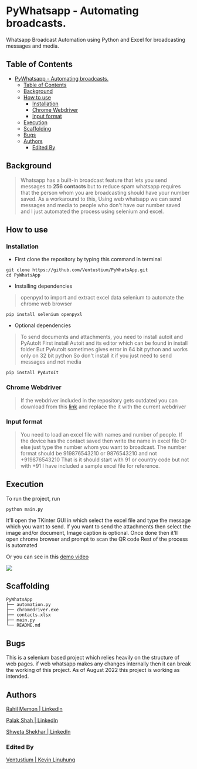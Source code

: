 # PyWhatsapp - Automating broadcasts.

Whatsapp Broadcast Automation using Python and Excel for broadcasting messages and media.  

## Table of Contents

- [PyWhatsapp - Automating broadcasts.](#pywhatsapp---automating-broadcasts)
  - [Table of Contents](#table-of-contents)
  - [Background](#background)
  - [How to use](#how-to-use)
    - [Installation](#installation)
    - [Chrome Webdriver](#chrome-webdriver)
    - [Input format](#input-format)
  - [Execution](#execution)
  - [Scaffolding](#scaffolding)
  - [Bugs](#bugs)
  - [Authors](#authors)
    - [Edited By](#edited-by)

## Background

> Whatsapp has a built-in broadcast feature that lets you send messages to **256 contacts** but to reduce spam whatsapp requires that the person whom you are broadcasting should have your number saved. 
> As a workaround to this, Using web whatsapp we can send messages and media to people who don't have our number saved and I just automated the process using selenium and excel. 

## How to use 

### Installation

* First clone the repository by typing this command in terminal 
```
git clone https://github.com/Ventustium/PyWhatsApp.git
cd PyWhatsApp
```

* Installing dependencies 
> openpyxl to import and extract excel data 
selenium to automate the chrome web browser
```
pip install selenium openpyxl
```

* Optional dependencies 
> To send documents and attachments, you need to install autoit and PyAutoIt 
First install Autoit and its editor which can be found in install folder
But PyAutoIt sometimes gives error in 64 bit python and works only on 32 bit python 
So don't install it if you just need to send messages and not media 
```
pip install PyAutoIt
```

### Chrome Webdriver
> If the webdriver included in the repository gets outdated you can download from this [link](https://chromedriver.chromium.org/downloads) and replace the it with the current webdriver

### Input format 
> You need to load an excel file with names and number of people.
If the device has the contact saved then write the name in excel file 
Or else just type the number whom you want to broadcast. 
The number format should be 919876543210 or 9876543210 and not +919876543210 
That is it should start with 91 or country code but not with +91
I have included a sample excel file for reference. 

## Execution 
To run the project, run
```
python main.py 
```
It'll open the TKinter GUI in which select the excel file and type the message which you want to send. If you want to send the attachments then select the image and/or document, Image caption is optional.
Once done then it'll open chrome browser and prompt to scan the QR code 
Rest of the process is automated 

Or you can see in this [demo video](https://www.youtube.com/watch?v=7WmeiHPb6cw)

[![](http://img.youtube.com/vi/7WmeiHPb6cw/0.jpg)](http://www.youtube.com/watch?v=7WmeiHPb6cw "")

## Scaffolding
```
PyWhatsApp
├── automation.py
├── chromedriver.exe
├── contacts.xlsx
├── main.py
└── README.md
```

## Bugs

This is a selenium based project which relies heavily on the structure of web pages. 
if web whatsapp makes any changes internally then it can break the working of this project. 
As of August 2022 this project is working as intended. 

## Authors
[Rahil Memon | LinkedIn](https://www.linkedin.com/in/rahil-memon/)

[Palak Shah | LinkedIn](https://www.linkedin.com/in/palakshah99/)

[Shweta Shekhar | LinkedIn](https://www.linkedin.com/in/shweta-shekhar-617962182/)

### Edited By
[Ventustium | Kevin Linuhung](https://www.ventustium.com)



